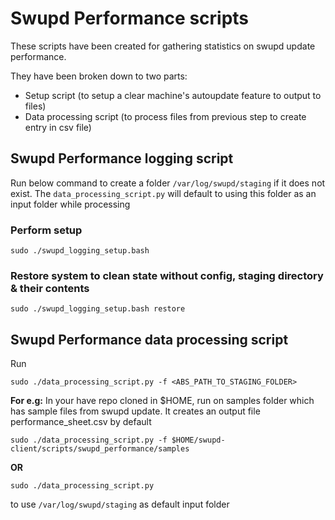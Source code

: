 
# Swupd Performance scripts #
These scripts have been created for gathering statistics on swupd update performance.

They have been broken down to two parts:
- Setup script (to setup a clear machine's autoupdate feature to output to files)
- Data processing script (to process files from previous step to create entry in
  csv file)

## Swupd Performance logging script ##
Run below command to create a folder `/var/log/swupd/staging` if it does not exist. The `data_processing_script.py` will default to using this folder as an input folder while processing

### Perform setup ###
```
sudo ./swupd_logging_setup.bash
```

### Restore system to clean state without config, staging directory & their contents ###
```
sudo ./swupd_logging_setup.bash restore
```

## Swupd Performance data processing script ##

Run

```
sudo ./data_processing_script.py -f <ABS_PATH_TO_STAGING_FOLDER>
```

**For e.g:**
In your have repo cloned in $HOME, run on samples folder which has sample files from swupd update. It creates an output file performance_sheet.csv by default 
```
sudo ./data_processing_script.py -f $HOME/swupd-client/scripts/swupd_performance/samples
```

**OR**

```
sudo ./data_processing_script.py
```

to use `/var/log/swupd/staging` as default input folder 
